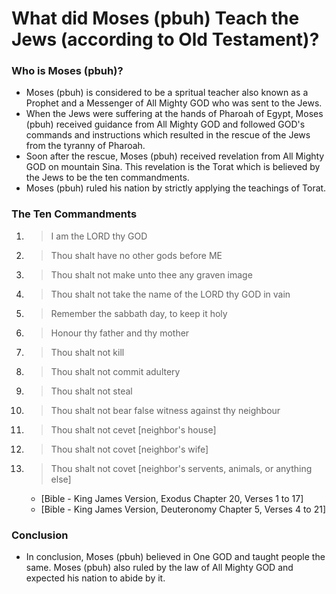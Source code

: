 # What did Moses (pbuh) Teach the Jews (according to Old Testament)?
### Who is Moses (pbuh)?
* Moses (pbuh) is considered to be a spritual teacher also known as a Prophet and a Messenger of All Mighty GOD who was sent to the Jews.
* When the Jews were suffering at the hands of Pharoah of Egypt, Moses (pbuh) received guidance from All Mighty GOD and followed GOD's commands and instructions which resulted in the rescue of the Jews from the tyranny of Pharoah.
* Soon after the rescue, Moses (pbuh) received revelation from All Mighty GOD on mountain Sina. This revelation is the Torat which is believed by the Jews to be the ten commandments.
* Moses (pbuh) ruled his nation by strictly applying the teachings of Torat.

### The Ten Commandments
1. > I am the LORD thy GOD
2. > Thou shalt have no other gods before ME
3. > Thou shalt not make unto thee any graven image
4. > Thou shalt not take the name of the LORD thy GOD in vain
5. > Remember the sabbath day, to keep it holy
6. > Honour thy father and thy mother
7. > Thou shalt not kill
8. > Thou shalt not commit adultery
9. > Thou shalt not steal
10. > Thou shalt not bear false witness against thy neighbour
11. > Thou shalt not cevet [neighbor's house]
12. > Thou shalt not covet [neighbor's wife]
13. > Thou shalt not covet [neighbor's servents, animals, or anything else]

	* [Bible - King James Version, Exodus Chapter 20, Verses 1 to 17]
	* [Bible - King James Version, Deuteronomy Chapter 5, Verses 4 to 21]
	
### Conclusion
* In conclusion, Moses (pbuh) believed in One GOD and taught people the same. Moses (pbuh) also ruled by the law of All Mighty GOD and expected his nation to abide by it.
